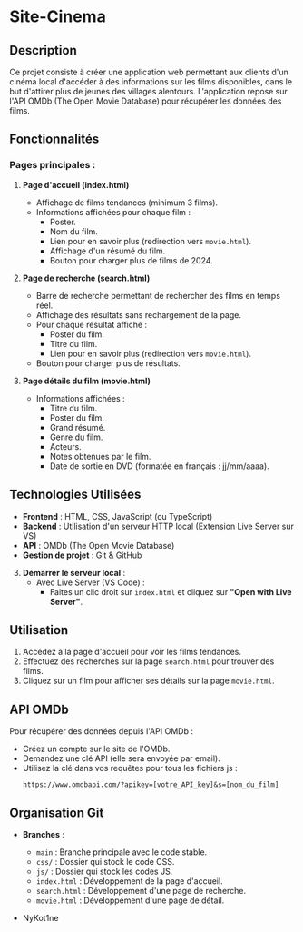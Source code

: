 # Site-Cinema

## Description
Ce projet consiste à créer une application web permettant aux clients d'un cinéma local d'accéder à des informations sur les films disponibles, dans le but d'attirer plus de jeunes des villages alentours. L'application repose sur l'API OMDb (The Open Movie Database) pour récupérer les données des films.

## Fonctionnalités

### Pages principales :

1. **Page d'accueil (index.html)**
   - Affichage de films tendances (minimum 3 films).
   - Informations affichées pour chaque film :
     - Poster.
     - Nom du film.
     - Lien pour en savoir plus (redirection vers `movie.html`).
     - Affichage d'un résumé du film.
     - Bouton pour charger plus de films de 2024.

2. **Page de recherche (search.html)**
   - Barre de recherche permettant de rechercher des films en temps réel.
   - Affichage des résultats sans rechargement de la page.
   - Pour chaque résultat affiché :
     - Poster du film.
     - Titre du film.
     - Lien pour en savoir plus (redirection vers `movie.html`).
   - Bouton pour charger plus de résultats.

3. **Page détails du film (movie.html)**
   - Informations affichées :
     - Titre du film.
     - Poster du film.
     - Grand résumé.
     - Genre du film.
     - Acteurs.
     - Notes obtenues par le film.
     - Date de sortie en DVD (formatée en français : jj/mm/aaaa).

## Technologies Utilisées

- **Frontend** : HTML, CSS, JavaScript (ou TypeScript)
- **Backend** : Utilisation d'un serveur HTTP local (Extension Live Server sur VS)
- **API** : OMDb (The Open Movie Database)
- **Gestion de projet** : Git & GitHub

3. **Démarrer le serveur local** :
   - Avec Live Server (VS Code) :
     - Faites un clic droit sur `index.html` et cliquez sur **"Open with Live Server"**.

## Utilisation

1. Accédez à la page d'accueil pour voir les films tendances.
2. Effectuez des recherches sur la page `search.html` pour trouver des films.
3. Cliquez sur un film pour afficher ses détails sur la page `movie.html`.

## API OMDb

Pour récupérer des données depuis l'API OMDb :
- Créez un compte sur le site de l'OMDb.
- Demandez une clé API (elle sera envoyée par email).
- Utilisez la clé dans vos requêtes pour tous les fichiers js :
  ```
  https://www.omdbapi.com/?apikey=[votre_API_key]&s=[nom_du_film]
  ```

## Organisation Git

- **Branches** :
  - `main` : Branche principale avec le code stable.
  - `css/` : Dossier qui stock le code CSS.
  - `js/` : Dossier qui stock les codes JS.
  - `index.html` : Développement de la page d'accueil.
  - `search.html` : Développement d'une page de recherche.
  - `movie.html` : Développement d'une page de détail.

- NyKot1ne
